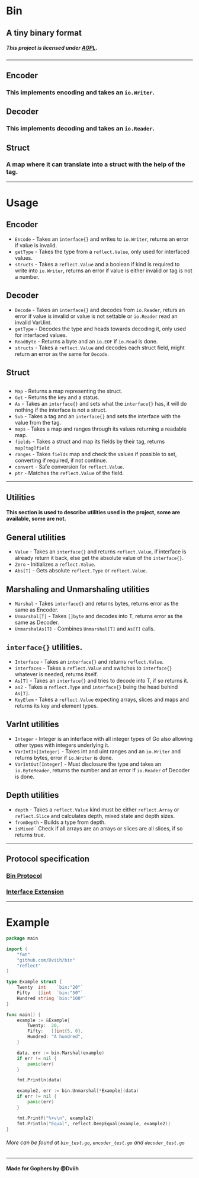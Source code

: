 # Bin

## A tiny binary format
##### This project is licensed under [AGPL](https://github.com/Dviih/bin/blob/main/LICENSE).

---

## Encoder
### This implements encoding and takes an `io.Writer`.

## Decoder
### This implements decoding and takes an `io.Reader`.

## Struct
### A map where it can translate into a struct with the help of the tag.

---

# Usage

## Encoder
- `Encode` - Takes an `interface{}` and writes to `io.Writer`, returns an error if value is invalid.
- `getType` - Takes the type from a `reflect.Value`, only used for interfaced values.
- `structs` - Takes a `reflect.Value` and a boolean if kind is required to write into `io.Writer`, returns an error if value is either invalid or tag is not a number.

## Decoder
- `Decode` - Takes an `interface{}` and decodes from `io.Reader`, returs an error if value is invalid or value is not settable or `io.Reader` read an invalid VarUint.
- `getType` - Decodes the type and heads towards decoding it, only used for interfaced values.
- `ReadByte` - Returns a byte and an `io.EOF` if `io.Read` is done.
- `structs` - Takes a `reflect.Value` and decodes each struct field, might return an error as the same for `Decode`.

## Struct

##
- `Map` - Returns a map representing the struct.
- `Get` - Returns the key and a status.
- `As` - Takes an `interface{}` and sets what the `interface{}` has, it will do nothing if the interface is not a struct.
- `Sub` - Takes a tag and an `interface{}` and sets the interface with the value from the tag.
- `maps` - Takes a map and ranges through its values returning a readable map.
- `fields` - Takes a struct and map its fields by their tag, returns `map[tag]field`
- `ranges` - Takes `fields` map and check the values if possible to set, converting if required, if not continue.
- `convert` - Safe conversion for `reflect.Value`.
- `ptr` - Matches the `reflect.Value` of the field.

---

## Utilities
#### This section is used to describe utilities used in the project, some are available, some are not.

## General utilities

- `Value` - Takes an `interface{}` and returns `reflect.Value`, if interface is already return it back, else get the absolute value of the `interface{}`.
- `Zero` - Initializes a `reflect.Value`.
- `Abs[T]` - Gets absolute `reflect.Type` or `reflect.Value`.

## Marshaling and Unmarshaling utilities
- `Marshal` - Takes `interface{}` and returns bytes, returns error as the same as Encoder.
- `Unmarshal[T]` - Takes `[]byte` and decodes into T, returns error as the same as Decoder.
- `UnmarshalAs[T]` - Combines `Unmarshal[T]` and `As[T]` calls.

## `interface{}` utilities.

- `Interface` - Takes an `interface{}` and returns `reflect.Value`.
- `interfaces` - Takes a `reflect.Value` and switches to `interface{}` whatever is needed, returns itself.
- `As[T]` - Takes an `interface{}` and tries to decode into T, if so returns it.
- `as2` - Takes a `reflect.Type` and `interface{}` being the head behind `As[T]`.
- `KeyElem` - Takes a `reflect.Value` expecting arrays, slices and maps and returns its key and element types.

## VarInt utilities

- `Integer` - Integer is an interface with all integer types of Go also allowing other types with integers underlying it.
- `VarIntIn[Integer]` - Takes int and uint ranges and an `io.Writer` and returns bytes, error if `io.Writer` is done.
- `VarIntOut[Integer]` - Must disclosure the type and takes an `io.ByteReader`, returns the number and an error if `io.Reader` of Decoder is done.

## Depth utilities

- `depth` - Takes a `reflect.Value` kind must be either `reflect.Array` or `reflect.Slice` and calculates depth, mixed state and depth sizes.
- `fromDepth` - Builds a type from depth.
- `isMixed` ` Check if all arrays are an arrays or slices are all slices, if so returns true.

---

## Protocol specification

### [Bin Protocol](https://github.com/Dviih/bin/blob/main/protocol.md)
### [Interface Extension](https://github.com/Dviih/bin/blob/main/protocol_interface.md)

---

# Example

```go
package main

import (
	"fmt"
	"github.com/Dviih/bin"
	"reflect"
)

type Example struct {
	Twenty  int    `bin:"20"`
	Fifty   []int  `bin:"50"`
	Hundred string `bin:"100"`
}

func main() {
	example := &Example{
		Twenty:  20,
		Fifty:   []int{5, 0},
		Hundred: "A hundred",
	}

	data, err := bin.Marshal(example)
	if err != nil {
		panic(err)
	}

	fmt.Println(data)

	example2, err := bin.Unmarshal[*Example](data)
	if err != nil {
		panic(err)
	}

	fmt.Printf("%+v\n", example2)
	fmt.Println("Equal", reflect.DeepEqual(example, example2))
}
```
###### More can be found at `bin_test.go`, `encoder_test.go` and `decoder_test.go`

---

#### Made for Gophers by @Dviih